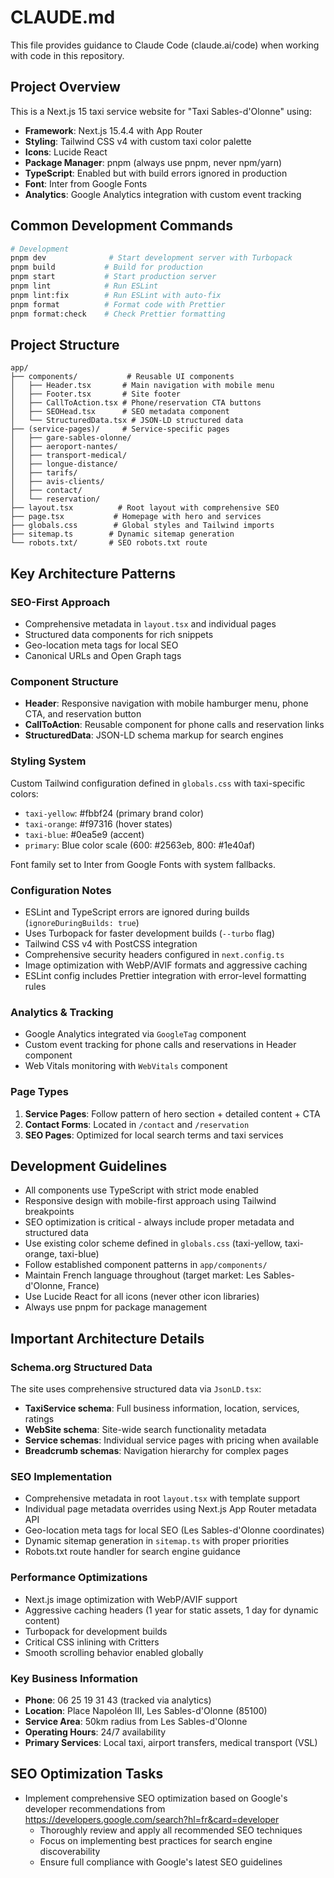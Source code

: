 # CLAUDE.md

This file provides guidance to Claude Code (claude.ai/code) when working with code in this repository.

## Project Overview

This is a Next.js 15 taxi service website for "Taxi Sables-d'Olonne" using:

- **Framework**: Next.js 15.4.4 with App Router
- **Styling**: Tailwind CSS v4 with custom taxi color palette
- **Icons**: Lucide React
- **Package Manager**: pnpm (always use pnpm, never npm/yarn)
- **TypeScript**: Enabled but with build errors ignored in production
- **Font**: Inter from Google Fonts
- **Analytics**: Google Analytics integration with custom event tracking

## Common Development Commands

```bash
# Development
pnpm dev              # Start development server with Turbopack
pnpm build           # Build for production
pnpm start           # Start production server
pnpm lint            # Run ESLint
pnpm lint:fix        # Run ESLint with auto-fix
pnpm format          # Format code with Prettier
pnpm format:check    # Check Prettier formatting
```

## Project Structure

```
app/
├── components/           # Reusable UI components
│   ├── Header.tsx       # Main navigation with mobile menu
│   ├── Footer.tsx       # Site footer
│   ├── CallToAction.tsx # Phone/reservation CTA buttons
│   ├── SEOHead.tsx      # SEO metadata component
│   └── StructuredData.tsx # JSON-LD structured data
├── (service-pages)/     # Service-specific pages
│   ├── gare-sables-olonne/
│   ├── aeroport-nantes/
│   ├── transport-medical/
│   ├── longue-distance/
│   ├── tarifs/
│   ├── avis-clients/
│   ├── contact/
│   └── reservation/
├── layout.tsx          # Root layout with comprehensive SEO
├── page.tsx           # Homepage with hero and services
├── globals.css        # Global styles and Tailwind imports
├── sitemap.ts        # Dynamic sitemap generation
└── robots.txt/       # SEO robots.txt route
```

## Key Architecture Patterns

### SEO-First Approach

- Comprehensive metadata in `layout.tsx` and individual pages
- Structured data components for rich snippets
- Geo-location meta tags for local SEO
- Canonical URLs and Open Graph tags

### Component Structure

- **Header**: Responsive navigation with mobile hamburger menu, phone CTA, and reservation button
- **CallToAction**: Reusable component for phone calls and reservation links
- **StructuredData**: JSON-LD schema markup for search engines

### Styling System

Custom Tailwind configuration defined in `globals.css` with taxi-specific colors:

- `taxi-yellow`: #fbbf24 (primary brand color)
- `taxi-orange`: #f97316 (hover states)
- `taxi-blue`: #0ea5e9 (accent)
- `primary`: Blue color scale (600: #2563eb, 800: #1e40af)

Font family set to Inter from Google Fonts with system fallbacks.

### Configuration Notes

- ESLint and TypeScript errors are ignored during builds (`ignoreDuringBuilds: true`)
- Uses Turbopack for faster development builds (`--turbo` flag)
- Tailwind CSS v4 with PostCSS integration
- Comprehensive security headers configured in `next.config.ts`
- Image optimization with WebP/AVIF formats and aggressive caching
- ESLint config includes Prettier integration with error-level formatting rules

### Analytics & Tracking

- Google Analytics integrated via `GoogleTag` component
- Custom event tracking for phone calls and reservations in Header component
- Web Vitals monitoring with `WebVitals` component

### Page Types

1. **Service Pages**: Follow pattern of hero section + detailed content + CTA
2. **Contact Forms**: Located in `/contact` and `/reservation`
3. **SEO Pages**: Optimized for local search terms and taxi services

## Development Guidelines

- All components use TypeScript with strict mode enabled
- Responsive design with mobile-first approach using Tailwind breakpoints
- SEO optimization is critical - always include proper metadata and structured data
- Use existing color scheme defined in `globals.css` (taxi-yellow, taxi-orange, taxi-blue)
- Follow established component patterns in `app/components/`
- Maintain French language throughout (target market: Les Sables-d'Olonne, France)
- Use Lucide React for all icons (never other icon libraries)
- Always use pnpm for package management

## Important Architecture Details

### Schema.org Structured Data

The site uses comprehensive structured data via `JsonLD.tsx`:

- **TaxiService schema**: Full business information, location, services, ratings
- **WebSite schema**: Site-wide search functionality metadata
- **Service schemas**: Individual service pages with pricing when available
- **Breadcrumb schemas**: Navigation hierarchy for complex pages

### SEO Implementation

- Comprehensive metadata in root `layout.tsx` with template support
- Individual page metadata overrides using Next.js App Router metadata API
- Geo-location meta tags for local SEO (Les Sables-d'Olonne coordinates)
- Dynamic sitemap generation in `sitemap.ts` with proper priorities
- Robots.txt route handler for search engine guidance

### Performance Optimizations

- Next.js image optimization with WebP/AVIF support
- Aggressive caching headers (1 year for static assets, 1 day for dynamic content)
- Turbopack for development builds
- Critical CSS inlining with Critters
- Smooth scrolling behavior enabled globally

### Key Business Information

- **Phone**: 06 25 19 31 43 (tracked via analytics)
- **Location**: Place Napoléon III, Les Sables-d'Olonne (85100)
- **Service Area**: 50km radius from Les Sables-d'Olonne
- **Operating Hours**: 24/7 availability
- **Primary Services**: Local taxi, airport transfers, medical transport (VSL)

## SEO Optimization Tasks

- Implement comprehensive SEO optimization based on Google's developer recommendations from https://developers.google.com/search?hl=fr&card=developer
  - Thoroughly review and apply all recommended SEO techniques
  - Focus on implementing best practices for search engine discoverability
  - Ensure full compliance with Google's latest SEO guidelines
